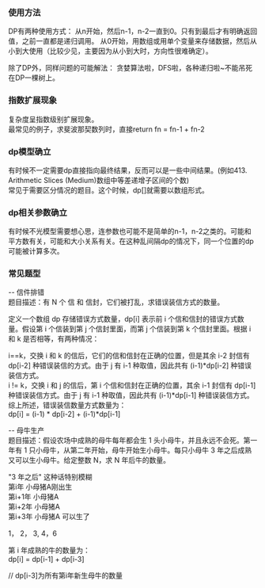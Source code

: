 ### 使用方法
DP有两种使用方式： 从n开始，然后n-1，n-2一直到0。只有到最后才有明确返回值，之前一直都是递归调用。
从0开始，用数组或用单个变量来存储数据，然后从小到大使用（比较少见，主要因为从小到大时，方向性很难确定）。  

除了DP外，同样问题的可能解法： 贪婪算法啦，DFS啦，各种递归啦~不能吊死在DP一棵树上。    

### 指数扩展现象 
复杂度呈指数级别扩展现象。  
最常见的例子，求斐波那契数列时，直接return fn = fn-1 + fn-2  

### dp模型确立  
有时候不一定需要dp直接指向最终结果，反而可以是一些中间结果。(例如413. Arithmetic Slices (Medium)数组中等差递增子区间的个数)  
常见于需要区分情况的题目。这个时候，dp[]就需要以数组形式。  

### dp相关参数确立
有时候不光模型需要想心思，连参数也可能不是简单的n-1，n-2之类的。可能和平方数有关，可能和大小关系有关。在这种乱间隔dp的情况下，同一个位置的dp可能被计算多次。  

### 常见题型  
-- 信件排错  
题目描述：有 N 个 信 和 信封，它们被打乱，求错误装信方式的数量。  
  
定义一个数组 dp 存储错误方式数量，dp[i] 表示前 i 个信和信封的错误方式数量。假设第 i 个信装到第 j 个信封里面，而第 j 个信装到第 k 个信封里面。根据 i 和 k 是否相等，有两种情况：  
  
i==k，交换 i 和 k 的信后，它们的信和信封在正确的位置，但是其余 i-2 封信有 dp[i-2] 种错误装信的方式。由于 j 有 i-1 种取值，因此共有 (i-1)*dp[i-2] 种错误装信方式。  
i != k，交换 i 和 j 的信后，第 i 个信和信封在正确的位置，其余 i-1 封信有 dp[i-1] 种错误装信方式。由于 j 有 i-1 种取值，因此共有 (i-1)*dp[i-1] 种错误装信方式。  
综上所述，错误装信数量方式数量为：  
dp[i] = (i-1) * dp[i-2] + (i-1)*dp[i-1]  
  
-- 母牛生产  
题目描述：假设农场中成熟的母牛每年都会生 1 头小母牛，并且永远不会死。第一年有 1 只小母牛，从第二年开始，母牛开始生小母牛。每只小母牛 3 年之后成熟又可以生小母牛。给定整数 N，求 N 年后牛的数量。  
  
"3 年之后" 这种话特别模糊  
第i年 小母猪A刚出生  
第i+1年 小母猪A   
第i+2年 小母猪A  
第i+3年 小母猪A 可以生了  
  
1， 2， 3, 4，6  
  
  
第 i 年成熟的牛的数量为：  
dp[i] = dp[i-1] + dp[i-3]  
  
// dp[i-3]为所有第i年新生母牛的数量
     
     
